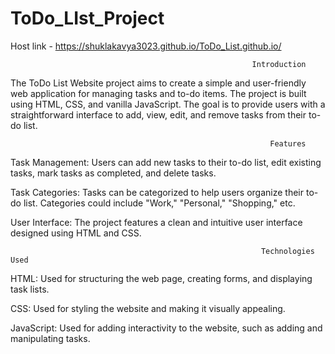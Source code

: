 # ToDo_LIst_Project

Host link - https://shuklakavya3023.github.io/ToDo_List.github.io/

                                                          Introduction
                                                          
The ToDo List Website project aims to create a simple and user-friendly web application for managing tasks and to-do items. The project is built using HTML, CSS, and vanilla JavaScript. The goal is to provide users with a straightforward interface to add, view, edit, and remove tasks from their to-do list.

                                                              Features
                                                              
Task Management: Users can add new tasks to their to-do list, edit existing tasks, mark tasks as completed, and delete tasks.

Task Categories: Tasks can be categorized to help users organize their to-do list. Categories could include "Work," "Personal," "Shopping," etc.

User Interface: The project features a clean and intuitive user interface designed using HTML and CSS.                                                          

                                                            Technologies Used

HTML: Used for structuring the web page, creating forms, and displaying task lists.

CSS: Used for styling the website and making it visually appealing.

JavaScript: Used for adding interactivity to the website, such as adding and manipulating tasks.    


                                 
